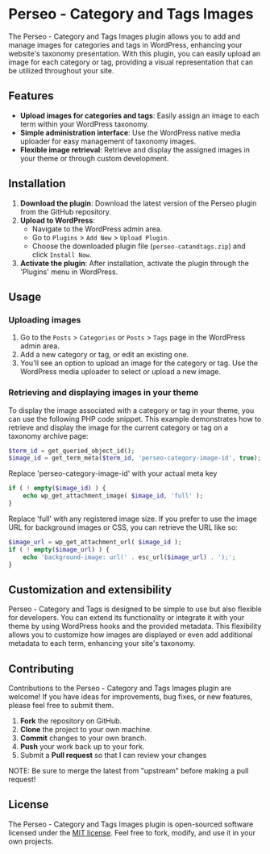 # Perseo - Category and Tags Images

The Perseo - Category and Tags Images plugin allows you to add and manage images for categories and tags in WordPress, enhancing your website's taxonomy presentation. With this plugin, you can easily upload an image for each category or tag, providing a visual representation that can be utilized throughout your site.

## Features

- **Upload images for categories and tags**: Easily assign an image to each term within your WordPress taxonomy.
- **Simple administration interface**: Use the WordPress native media uploader for easy management of taxonomy images.
- **Flexible image retrieval**: Retrieve and display the assigned images in your theme or through custom development.

## Installation

1. **Download the plugin**: Download the latest version of the Perseo plugin from the GitHub repository.
2. **Upload to WordPress**:
   - Navigate to the WordPress admin area.
   - Go to `Plugins` > `Add New` > `Upload Plugin`.
   - Choose the downloaded plugin file (`perseo-catandtags.zip`) and click `Install Now`.
3. **Activate the plugin**: After installation, activate the plugin through the 'Plugins' menu in WordPress.

## Usage

### Uploading images

1. Go to the `Posts` > `Categories` or `Posts` > `Tags` page in the WordPress admin area.
2. Add a new category or tag, or edit an existing one.
3. You'll see an option to upload an image for the category or tag. Use the WordPress media uploader to select or upload a new image.

### Retrieving and displaying images in your theme

To display the image associated with a category or tag in your theme, you can use the following PHP code snippet. This example demonstrates how to retrieve and display the image for the current category or tag on a taxonomy archive page:

```php
$term_id = get_queried_object_id();
$image_id = get_term_meta($term_id, 'perseo-category-image-id', true);
```
Replace 'perseo-category-image-id' with your actual meta key

```php
if ( ! empty($image_id) ) {
    echo wp_get_attachment_image( $image_id, 'full' );
}
```
Replace 'full' with any registered image size.
If you prefer to use the image URL for background images or CSS, you can retrieve the URL like so:

```php
$image_url = wp_get_attachment_url( $image_id );
if ( ! empty($image_url) ) {
    echo 'background-image: url(' . esc_url($image_url) . ');';
}
```

## Customization and extensibility

Perseo - Category and Tags is designed to be simple to use but also flexible for developers. You can extend its functionality or integrate it with your theme by using WordPress hooks and the provided metadata. This flexibility allows you to customize how images are displayed or even add additional metadata to each term, enhancing your site's taxonomy.

## Contributing

Contributions to the Perseo - Category and Tags Images plugin are welcome! If you have ideas for improvements, bug fixes, or new features, please feel free to submit them.

1. **Fork** the repository on GitHub.
2. **Clone** the project to your own machine.
3. **Commit** changes to your own branch.
4. **Push** your work back up to your fork.
5. Submit a **Pull request** so that I can review your changes

NOTE: Be sure to merge the latest from "upstream" before making a pull request!

## License

The Perseo - Category and Tags Images plugin is open-sourced software licensed under the [MIT license](https://opensource.org/licenses/MIT). Feel free to fork, modify, and use it in your own projects.


